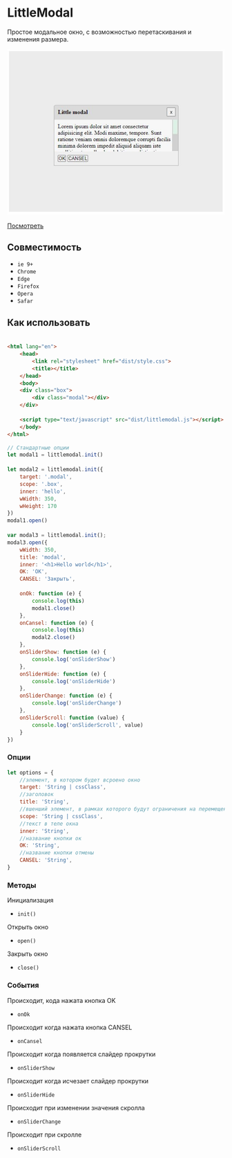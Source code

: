 # LittleModal

Простое модальное окно, с возможностью перетаскивания и изменения размера.

![alt text](/assets/1.JPG)

[Посмотреть](https://lionenet.github.io/little-modal/dist/)

## Совместимость

* `ie 9+`
* `Chrome`
* `Edge`
* `Firefox`
* `Opera`
* `Safar`

## Как использовать

```html

<html lang="en">
    <head>
        <link rel="stylesheet" href="dist/style.css">
        <title></title>
    </head>
    <body>
    <div class="box">
        <div class="modal"></div>
    </div>
    
    <script type="text/javascript" src="dist/littlemodal.js"></script>
    </body>
</html>
```

```js
// Стандартные опции
let modal1 = littlemodal.init()

let modal2 = littlemodal.init({
    target: '.modal',
    scope: '.box',
    inner: 'hello',
    wWidth: 350,
    wHeight: 170
})
modal1.open()

var modal3 = littlemodal.init();
modal3.open({
    wWidth: 350,
    title: 'modal',
    inner: '<h1>Hello world</h1>',
    OK: 'OK',
    CANSEL: 'Закрыть',

    onOk: function (e) {
        console.log(this)
        modal1.close()
    },
    onCansel: function (e) {
        console.log(this)
        modal2.close()
    },
    onSliderShow: function (e) {
        console.log('onSliderShow')
    },
    onSliderHide: function (e) {
        console.log('onSliderHide')
    },
    onSliderChange: function (e) {
        console.log('onSliderChange')
    },
    onSliderScroll: function (value) {
        console.log('onSliderScroll', value)
    }
})
```

### Опции

```js
let options = {
    //элемент, в котором будет всроено окно
    target: 'String | cssClass',
    //заголовок
    title: 'String',
    //вшенший элемент, в рамках которого будут ограничения на перемещения окна
    scope: 'String | cssClass',
    //текст в теле окна
    inner: 'String',
    //название кнопки ок
    OK: 'String',
    //название кнопки отмены
    CANSEL: 'String',
}
```

### Методы

Инициализация

- ``init()``

Открыть окно

- ``open()``

Закрыть окно

- ``close()``

### События

Происходит, кода нажата кнопка OK

- ``onOk``

Происходит когда нажата кнопка CANSEL

- ``onCansel``

Происходит когда появляется слайдер прокрутки

- ``onSliderShow``

Происходит когда исчезает слайдер прокрутки

- ``onSliderHide``

Происходит при изменении значения скролла

- ``onSliderChange``

Происходит при скролле

- ``onSliderScroll``